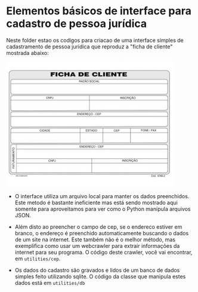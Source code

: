 # Elementos básicos de interface para cadastro de pessoa jurídica

Neste folder estao os codigos para criacao de uma interface simples de cadastramento de pessoa juridica que reproduz a "ficha de cliente" mostrada abaixo:

![Ficha de cadastro de cliente](ficha_de_cliente.jpg)

- O interface utiliza um arquivo local para manter os dados preenchidos.
Este metodo é bastante ineficiente mas está sendo mostrado aqui somente para aproveitamos para ver como o Python manipula arquivos JSON.

- Além disto ao preencher o campo de cep, se o endereco estiver em branco, o endereço é preenchido automaticamente buscando o dados de um site na internet.
Este também não é o melhor método, mas exemplifica como usar um webcrawler para extrair informações da internet para seu programa.
O código deste crawler, você vai encontrar, em `utilities/cep`.

- Os dados do cadastro são gravados e lidos de um banco de dados simples feito utilizando sqlite. O código da classe que manipula estes dados está em `utilities/db`

